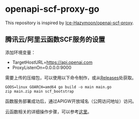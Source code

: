 # openapi-scf-proxy-go
This repository is inspired by [Ice-Hazymoon/openai-scf-proxy](https://github.com/Ice-Hazymoon/openai-scf-proxy).

## 腾讯云/阿里云函数SCF服务的设置
添加环境变量：
* TargetHostURL=https://api.openai.com
* ProxyListenOn=0.0.0.0:9000

需要上传的压缩包，可以使用以下命令制作，或从[Releases](https://github.com/ch0ngsheng/openapi-scf-proxy-go/releases)处获取。
```shell
GOOS=linux GOARCH=amd64 go build -o main main.go
zip main.zip main scf_bootstrap
```

函数服务部署成功后，通过APIGW开放域名（公网访问地址）访问。

云函数相关的详细操作步骤，可以参考[这里](https://github.com/Ice-Hazymoon/openai-scf-proxy)。
